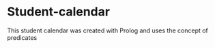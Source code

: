 # Student-calendar
This student calendar was created with Prolog and uses the concept of predicates
